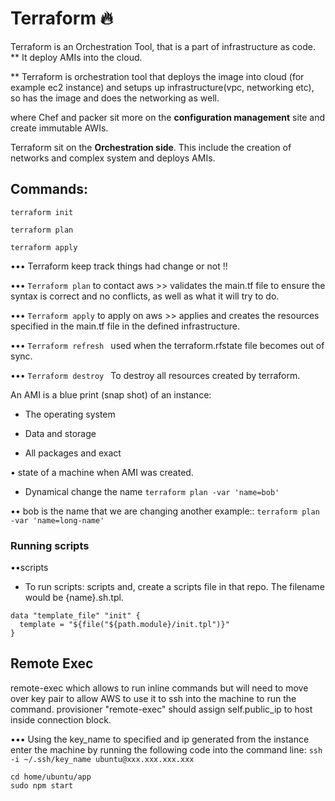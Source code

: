 # Terraform 🔥

Terraform is an Orchestration Tool, that is a part of infrastructure as code.
** It deploy AMIs into the cloud.

** Terraform is orchestration tool that deploys the image into cloud (for example ec2 instance) and setups up infrastructure(vpc, networking etc), so has the image and does the networking as well.

where Chef and packer sit more on the **configuration management** site and create immutable AWIs.

Terraform  sit on the **Orchestration side**. This include the creation  of networks and complex system and deploys AMIs.

## Commands:

```
terraform init
```
```
terraform plan
```
```
terraform apply
```

••• Terraform keep track things had change or not !!

••• ``` Terraform plan ``` to contact aws >> validates the main.tf file to ensure the syntax is correct and no conflicts, as well as what it will try to do.

••• ``` Terraform apply ``` to apply on aws >> applies and creates the resources specified in the main.tf file in the defined infrastructure.

••• ```Terraform refresh ``` used when the terraform.rfstate file becomes out of sync.


••• ```Terraform destroy ```  To destroy all resources created by terraform.


An AMI is a blue print (snap shot) of an instance:
 - The operating system

 - Data and storage

 - All packages and exact

 • state of a machine when AMI was created.

 - Dynamical change the name ```terraform plan -var 'name=bob'```

 •• bob is the name that we are changing another example:: ```terraform plan -var 'name=long-name'```



### Running scripts

 ••scripts

 - To run scripts: scripts and, create a scripts file in that repo. The filename would be {name}.sh.tpl.

 ```
 data "template_file" "init" {
   template = "${file("${path.module}/init.tpl")}"
 }

 ```

## Remote Exec

remote-exec which allows to run inline commands but will need to move over key pair to allow AWS to use it to ssh into the machine to run the command. provisioner "remote-exec" should assign self.public_ip to host inside connection block.


••• Using the key_name to specified and ip generated from the instance enter the machine by running the following code into the command line: ```ssh -i ~/.ssh/key_name ubuntu@xxx.xxx.xxx.xxx ```

```
cd home/ubuntu/app
sudo npm start

```
